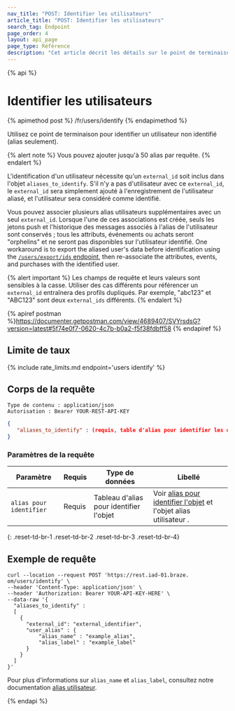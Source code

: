 ```yaml
---
nav_title: "POST: Identifier les utilisateurs"
article_title: "POST: Identifier les utilisateurs"
search_tag: Endpoint
page_order: 4
layout: api_page
page_type: Référence
description: "Cet article décrit les détails sur le point de terminaison Identifier les utilisateurs Braze."
---
```


{% api %}
# Identifier les utilisateurs
{% apimethod post %}
/fr/users/identify
{% endapimethod %}

Utilisez ce point de terminaison pour identifier un utilisateur non identifié (alias seulement).

{% alert note %}
Vous pouvez ajouter jusqu'à 50 alias par requête.
{% endalert %}

L'identification d'un utilisateur nécessite qu'un `external_id` soit inclus dans l'objet `aliases_to_identify`. S'il n'y a pas d'utilisateur avec ce `external_id`, le `external_id` sera simplement ajouté à l'enregistrement de l'utilisateur aliasé, et l'utilisateur sera considéré comme identifié.

Vous pouvez associer plusieurs alias utilisateurs supplémentaires avec un seul `external_id`. Lorsque l'une de ces associations est créée, seuls les jetons push et l'historique des messages associés à l'alias de l'utilisateur sont conservés ; tous les attributs, événements ou achats seront "orphelins" et ne seront pas disponibles sur l'utilisateur identifié. One workaround is to export the aliased user's data before identification using the [`/users/export/ids` endpoint]({{site.baseurl}}/api/endpoints/export/user_data/post_user_identify/), then re-associate the attributes, events, and purchases with the identified user.

{% alert important %}
Les champs de requête et leurs valeurs sont sensibles à la casse. Utiliser des cas différents pour référencer un `external_id` entraînera des profils dupliqués. Par exemple, "abc123" et "ABC123" sont deux `external_ids` différents.
{% endalert %}

{% apiref postman %}https://documenter.getpostman.com/view/4689407/SVYrsdsG?version=latest#5f74e0f7-0620-4c7b-b0a2-f5f38fdbff58 {% endapiref %}

## Limite de taux

{% include rate_limits.md endpoint='users identify' %}

## Corps de la requête

```
Type de contenu : application/json
Autorisation : Bearer YOUR-REST-API-KEY
```

```json
{
   "aliases_to_identify" : (requis, table d'alias pour identifier les objets)
}
```

### Paramètres de la requête

| Paramètre               | Requis | Type de données                         | Libellé                                                                                                                                                                                   |
| ----------------------- | ------ | --------------------------------------- | ----------------------------------------------------------------------------------------------------------------------------------------------------------------------------------------- |
| `alias pour identifier` | Requis | Tableau d'alias pour identifier l'objet | Voir [alias pour identifier l'objet]({{site.baseurl}}/api/objects_filters/aliases_to_identify/) et l'objet alias utilisateur []({{site.baseurl}}/api/objects_filters/user_alias_object/). |
{: .reset-td-br-1 .reset-td-br-2 .reset-td-br-3  .reset-td-br-4}

## Exemple de requête
```
curl --location --request POST 'https://rest.iad-01.braze. om/users/identify' \
--header 'Content-Type: application/json' \
--header 'Authorization: Bearer YOUR-API-KEY-HERE' \
--data-raw '{
  "aliases_to_identify" : 
  [
    {
      "external_id": "external_identifier",
      "user_alias" : {
          "alias_name" : "example_alias",
          "alias_label" : "example_label"
      }
    }
  ]
}'
```

Pour plus d'informations sur `alias_name` et `alias_label`, consultez notre documentation [alias utilisateur]({{site.baseurl}}/user_guide/data_and_analytics/user_data_collection/user_profile_lifecycle/#user-aliases).

{% endapi %}

